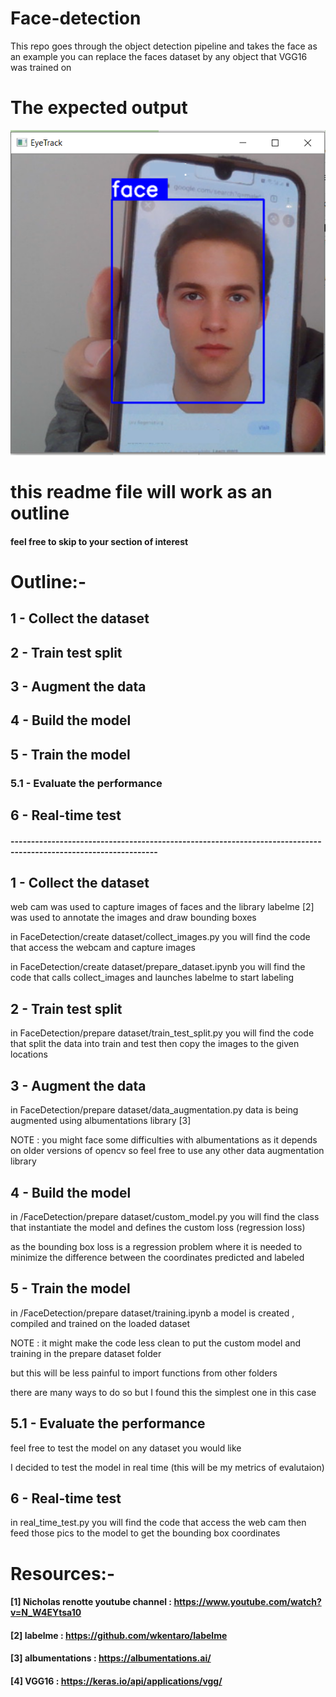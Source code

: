 # Face-detection
This repo goes through the object detection pipeline and takes the face as an example
you can replace the faces dataset by any object that VGG16 was trained on

# The expected output
<img src="/face_test.png" alt="face" title="test image">


# this readme file will work as an outline
#### feel free to skip to your section of interest


# Outline:-
## 1 - Collect the dataset
## 2 - Train test split
## 3 - Augment the data
## 4 - Build the model
## 5 - Train the model
### 5.1 - Evaluate the performance
## 6 - Real-time test

#### ----------------------------------------------------------------------------------------------------------------

## 1 - Collect the dataset

web cam was used to capture images of faces and the library labelme [2] was used to annotate the images and draw bounding boxes

in FaceDetection/create dataset/collect_images.py you will find the code that access the webcam and capture images

in FaceDetection/create dataset/prepare_dataset.ipynb you will find the code that calls collect_images and launches labelme to start labeling

## 2 - Train test split

in FaceDetection/prepare dataset/train_test_split.py you will find the code that split the data into train and test 
then copy the images to the given locations

## 3 - Augment the data

in FaceDetection/prepare dataset/data_augmentation.py data is being augmented using albumentations library [3]

NOTE : you might face some difficulties with albumentations as it depends on older versions of opencv so feel free to use any other data augmentation library


## 4 - Build the model

in /FaceDetection/prepare dataset/custom_model.py you will find the class that instantiate the model and defines the custom loss (regression loss)

as the bounding box loss is a regression problem where it is needed to minimize the difference between the coordinates predicted and labeled

## 5 -  Train the model

in /FaceDetection/prepare dataset/training.ipynb a model is created , compiled and trained on the loaded dataset

NOTE : it might make the code less clean to put the custom model and training in the prepare dataset folder

but this will be less painful to import functions from other folders

there are many ways to do so but I found this the simplest one in this case


## 5.1 - Evaluate the performance
feel free to test the model on any dataset you would like

I decided to test the model in real time (this will be my metrics of evalutaion)

## 6 - Real-time test
in real_time_test.py you will find the code that access the web cam then feed those pics to the model to get the bounding box coordinates



# Resources:-
#### [1] Nicholas renotte youtube channel : https://www.youtube.com/watch?v=N_W4EYtsa10
#### [2] labelme :  https://github.com/wkentaro/labelme
#### [3] albumentations : https://albumentations.ai/
#### [4] VGG16 : https://keras.io/api/applications/vgg/
